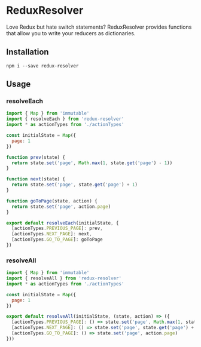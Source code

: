 # ReduxResolver

Love Redux but hate switch statements? ReduxResolver provides functions that allow you to write your reducers as dictionaries.

## Installation

```
npm i --save redux-resolver
```

## Usage

### resolveEach

```javascript
import { Map } from 'immutable'
import { resolveEach } from 'redux-resolver'
import * as actionTypes from './actionTypes'

const initialState = Map({
  page: 1
})

function prev(state) {
  return state.set('page', Math.max(1, state.get('page') - 1))
}

function next(state) {
  return state.set('page', state.get('page') + 1)
}

function goToPage(state, action) {
  return state.set('page', action.page)
}

export default resolveEach(initialState, {
  [actionTypes.PREVIOUS_PAGE]: prev,
  [actionTypes.NEXT_PAGE]: next,
  [actionTypes.GO_TO_PAGE]: goToPage
})
```

### resolveAll

```javascript
import { Map } from 'immutable'
import { resolveAll } from 'redux-resolver'
import * as actionTypes from './actionTypes'

const initialState = Map({
  page: 1
})

export default resolveAll(initialState, (state, action) => ({
  [actionTypes.PREVIOUS_PAGE]: () => state.set('page', Math.max(1, state.get('page') - 1)),
  [actionTypes.NEXT_PAGE]: () => state.set('page', state.get('page') + 1),
  [actionTypes.GO_TO_PAGE]: () => state.set('page', action.page)
}))
```
